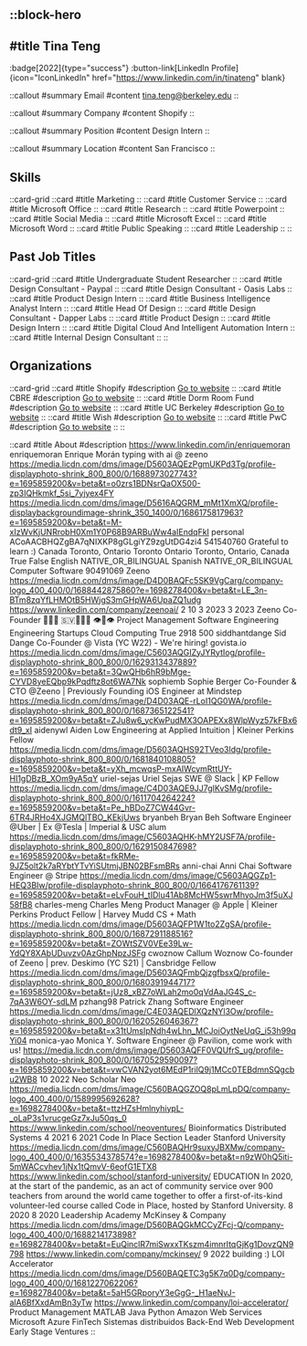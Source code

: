 ::block-hero
---
#title
Tina Teng
---

:badge[2022]{type="success"}
:button-link[LinkedIn Profile]{icon="IconLinkedIn" href="https://www.linkedin.com/in/tinateng" blank}

::callout
#summary
Email
#content
tina.teng@berkeley.edu
::

::callout
#summary
Company
#content
Shopify
::

::callout
#summary
Position
#content
Design Intern
::

::callout
#summary
Location
#content
San Francisco
::

## Skills
::card-grid
::card
#title
Marketing
::
::card
#title
Customer Service
::
::card
#title
Microsoft Office
::
::card
#title
Research
::
::card
#title
Powerpoint
::
::card
#title
Social Media
::
::card
#title
Microsoft Excel
::
::card
#title
Microsoft Word
::
::card
#title
Public Speaking
::
::card
#title
Leadership
::
::

## Past Job Titles
::card-grid
::card
#title
Undergraduate Student Researcher
::
::card
#title
Design Consultant - Paypal
::
::card
#title
Design Consultant - Oasis Labs
::
::card
#title
Product Design Intern
::
::card
#title
Business Intelligence Analyst Intern
::
::card
#title
Head Of Design
::
::card
#title
Design Consultant - Dapper Labs
::
::card
#title
Product Design
::
::card
#title
Design Intern
::
::card
#title
Digital Cloud And Intelligent Automation Intern
::
::card
#title
Internal Design Consultant
::
::

## Organizations
::card-grid
::card
#title
Shopify
#description
[Go to website](shopify.com)
::
::card
#title
CBRE
#description
[Go to website](cbre.com)
::
::card
#title
Dorm Room Fund
#description
[Go to website](dormroomfund.com)
::
::card
#title
UC Berkeley
#description
[Go to website](berkeley.edu)
::
::card
#title
Wish
#description
[Go to website](wish.com)
::
::card
#title
PwC
#description
[Go to website](pwc.com)
::
::

::card
#title
About
#description
https://www.linkedin.com/in/enriquemoran enriquemoran Enrique Morán typing with ai @ zeeno https://media.licdn.com/dms/image/D5603AQEzPgmUKPd3Tg/profile-displayphoto-shrink_800_800/0/1688973027743?e=1695859200&v=beta&t=o0zrs1BDNsrQaOX500-zp3IQHkmkf_5si_7yjyex4FY https://media.licdn.com/dms/image/D5616AQGRM_mMt1XmXQ/profile-displaybackgroundimage-shrink_350_1400/0/1686175817963?e=1695859200&v=beta&t=M-xIzWvKjUNRrobH0Xm1Y0P68B9ARBuWw4aIEndqFkI personal ACoAACBHQZgBA7qNIXKP8gGLgiYZ9zgUtDG4zi4 541540760 Grateful to learn :) Canada Toronto, Ontario Toronto Ontario Toronto, Ontario, Canada True False English NATIVE_OR_BILINGUAL Spanish NATIVE_OR_BILINGUAL Computer Software 90491069 Zeeno https://media.licdn.com/dms/image/D4D0BAQFc5SK9VgCarg/company-logo_400_400/0/1688442875860?e=1698278400&v=beta&t=LE_3n-BTm8zqYfLHMOtB5HWjgS3mGHpWA6UpaZQ1udg https://www.linkedin.com/company/zeenoai/ 2 10 3 2023 3 2023 Zeeno Co-Founder 🥺🥺🥺 🇸🇻🥞🥭🤠 👁👄👁 Project Management Software Engineering  Engineering Startups Cloud Computing True 2918 500 siddhantdange Sid Dange Co-Founder @ Vista (YC W22) - We're hiring! govista.io https://media.licdn.com/dms/image/C5603AQGIZyJYRytIog/profile-displayphoto-shrink_800_800/0/1629313437889?e=1695859200&v=beta&t=3QwQHb6hR9bMge-CYVD8yeEQbp9kPqdftz8ot6WA7Nk sophiemb Sophie Berger Co-Founder & CTO @Zeeno | Previously Founding iOS Engineer at Mindstep https://media.licdn.com/dms/image/D4D03AQE-rLoI1QG0WA/profile-displayphoto-shrink_800_800/0/1687365122541?e=1695859200&v=beta&t=ZJu8w6_ycKwPudMX3OAPEXx8WlpWyz57kFBx6dt9_xI aidenywl Aiden Low Engineering at Applied Intuition | Kleiner Perkins Fellow https://media.licdn.com/dms/image/D5603AQHS92TVeo3ldg/profile-displayphoto-shrink_800_800/0/1681840108805?e=1695859200&v=beta&t=yXh_mcwqsP-mxAIWcymRttUY-HI1gDBzB_XOm9yA5qY uriel-sejas Uriel Sejas SWE @ Slack | KP Fellow https://media.licdn.com/dms/image/C4D03AQE9JJ7gIKvSMg/profile-displayphoto-shrink_800_800/0/1611704264224?e=1695859200&v=beta&t=Pe_hBDoZ7CW44Gvr-6TR4JRHo4XJGMQlTBO_KEkjUws bryanbeh Bryan Beh Software Engineer @Uber | Ex @Tesla | Imperial & USC alum https://media.licdn.com/dms/image/C5603AQHK-hMY2USF7A/profile-displayphoto-shrink_800_800/0/1629150847698?e=1695859200&v=beta&t=fkRMe-9JZ5olt2k7aRYbtYTvYiSUtmjJBN02BFsmBRs anni-chai Anni Chai Software Engineer @ Stripe https://media.licdn.com/dms/image/C5603AQGZp1-HEQ3BIw/profile-displayphoto-shrink_800_800/0/1664176761139?e=1695859200&v=beta&t=eLvFouH_tIDlu41Ab8McHW5swrMhyoJm3f5uXJ58fB8 charles-meng Charles Meng Product Manager @ Apple | Kleiner Perkins Product Fellow | Harvey Mudd CS + Math https://media.licdn.com/dms/image/D5603AQFP1W1to2ZgSA/profile-displayphoto-shrink_800_800/0/1687291188516?e=1695859200&v=beta&t=ZOWtSZV0VEe39Lw-YdQY8XAbUDuvzv0AzGhpNpzJSFg cwoznow Callum Woznow Co-founder of Zeeno | prev. Deskimo (YC S21) | Cansbridge Fellow https://media.licdn.com/dms/image/D5603AQFmbQjzgfbsxQ/profile-displayphoto-shrink_800_800/0/1680391944717?e=1695859200&v=beta&t=jUz8_xBZ7oWLah2mo0qVdAaJG4S_c-7qA3W6OY-sdLM pzhang98 Patrick Zhang Software Engineer https://media.licdn.com/dms/image/C4E03AQEDlXQzNYl3Ow/profile-displayphoto-shrink_800_800/0/1620526046367?e=1695859200&v=beta&t=x31tUmsIpNdh4wLhn_MCJoiOytNeUqG_i53h99qYi04 monica-yao Monica Y. Software Engineer @ Pavilion, come work with us! https://media.licdn.com/dms/image/D5603AQFF0VQUfrS_ug/profile-displayphoto-shrink_800_800/0/1670529590097?e=1695859200&v=beta&t=vwCVAN2yot6MEdP1rilQ9j1MCc0TEBdmnSQgcbu2WB8 10 2022 Neo Scholar Neo https://media.licdn.com/dms/image/C560BAQGZOQ8pLmLpDQ/company-logo_400_400/0/1589995692628?e=1698278400&v=beta&t=ttzHZsHmlnyhiypL-_oLaP3s1vrucgeGz7xJu50qs_0 https://www.linkedin.com/school/neoventures/ Bioinformatics Distributed Systems 4 2021 6 2021 Code In Place Section Leader Stanford University https://media.licdn.com/dms/image/C560BAQHr9suxyJBXMw/company-logo_400_400/0/1635534378574?e=1698278400&v=beta&t=n9zW0hQ5iti-5mWACcvhev1jNx1tQmvV-6eofG1ETX8 https://www.linkedin.com/school/stanford-university/ EDUCATION In 2020, at the start of the pandemic, as an act of community service over 900 teachers from around the world came together to offer a first-of-its-kind volunteer-led course called Code in Place, hosted by Stanford University. 8 2020 8 2020 Leadership Academy McKinsey & Company https://media.licdn.com/dms/image/D560BAQGkMCCyZFcj-Q/company-logo_400_400/0/1688214173898?e=1698278400&v=beta&t=EuQinclR7miSwxxTKszm4imnrItqGjKg1DovzQN9798 https://www.linkedin.com/company/mckinsey/ 9 2022 building :)  LOI Accelerator https://media.licdn.com/dms/image/D560BAQETC3g5K7q0Dg/company-logo_400_400/0/1681227062206?e=1698278400&v=beta&t=5aH5GRporyY3eGgG-_H1aeNvJ-alA6BfXxdAmBn3yTw https://www.linkedin.com/company/loi-accelerator/ Product Management MATLAB Java Python Amazon Web Services Microsoft Azure FinTech Sistemas distribuidos Back-End Web Development Early Stage Ventures
::
